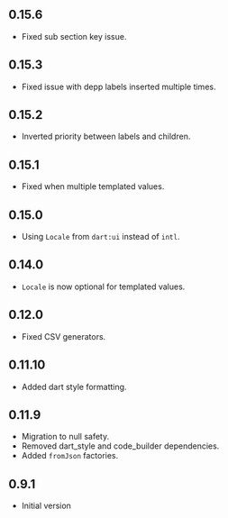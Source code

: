 ## 0.15.6

- Fixed sub section key issue.

## 0.15.3

- Fixed issue with depp labels inserted multiple times.

## 0.15.2

- Inverted priority between labels and children.

## 0.15.1

- Fixed when multiple templated values.

## 0.15.0

- Using `Locale` from `dart:ui` instead of `intl`.

## 0.14.0

- `Locale` is now optional for templated values.

## 0.12.0

- Fixed CSV generators.

## 0.11.10

- Added dart style formatting.

## 0.11.9

- Migration to null safety.
- Removed dart_style and code_builder dependencies.
- Added `fromJson` factories.

## 0.9.1

- Initial version
